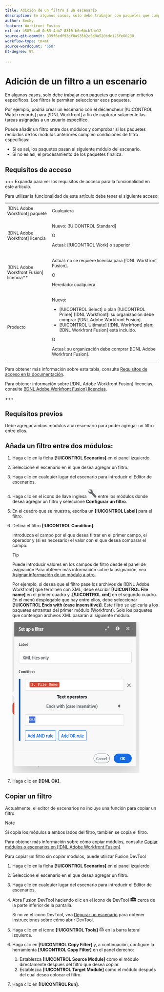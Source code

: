 ```yaml
---
title: Adición de un filtro a un escenario
description: En algunos casos, solo debe trabajar con paquetes que cumplan criterios específicos. Los filtros le permiten seleccionar esos paquetes.
author: Becky
feature: Workfront Fusion
exl-id: b507dca0-0e85-4ab7-8310-b6e6bcb7ae12
source-git-commit: 839f6edf93df8a935b2c5d0a520bdc125fe60288
workflow-type: tm+mt
source-wordcount: '558'
ht-degree: 9%

---
```


# Adición de un filtro a un escenario

En algunos casos, solo debe trabajar con paquetes que cumplan criterios específicos. Los filtros le permiten seleccionar esos paquetes.

Por ejemplo, podría crear un escenario con el déclencheur [!UICONTROL Watch records] para [!DNL Workfront] a fin de capturar solamente las tareas asignadas a un usuario específico.

Puede añadir un filtro entre dos módulos y comprobar si los paquetes recibidos de los módulos anteriores cumplen condiciones de filtro específicas:

* Si es así, los paquetes pasan al siguiente módulo del escenario.
* Si no es así, el procesamiento de los paquetes finaliza.

## Requisitos de acceso

+++ Expanda para ver los requisitos de acceso para la funcionalidad en este artículo.

Para utilizar la funcionalidad de este artículo debe tener el siguiente acceso:

<table style="table-layout:auto">
 <col> 
 <col> 
 <tbody> 
  <tr> 
   <td role="rowheader">[!DNL Adobe Workfront] paquete</td> 
   <td> <p>Cualquiera</p> </td> 
  </tr> 
  <tr data-mc-conditions=""> 
   <td role="rowheader">[!DNL Adobe Workfront] licencia</td> 
   <td> <p>Nuevo: [!UICONTROL Standard]</p><p>O</p><p>Actual: [!UICONTROL Work] o superior</p> </td> 
  </tr> 
  <tr> 
   <td role="rowheader">[!DNL Adobe Workfront Fusion] licencia**</td> 
   <td>
   <p>Actual: no se requiere licencia para [!DNL Workfront Fusion].</p>
   <p>O</p>
   <p>Heredado: cualquiera </p>
   </td> 
  </tr> 
  <tr> 
   <td role="rowheader">Producto</td> 
   <td>
   <p>Nuevo:</p> <ul><li>[!UICONTROL Select] o plan [!UICONTROL Prime] [!DNL Workfront]: su organización debe comprar [!DNL Adobe Workfront Fusion].</li><li>[!UICONTROL Ultimate] [!DNL Workfront] plan: [!DNL Workfront Fusion] está incluido.</li></ul>
   <p>O</p>
   <p>Actual: su organización debe comprar [!DNL Adobe Workfront Fusion].</p>
   </td> 
  </tr>
 </tbody> 
</table>

Para obtener más información sobre esta tabla, consulte [Requisitos de acceso en la documentación](/help/workfront-fusion/references/licenses-and-roles/access-level-requirements-in-documentation.md).

Para obtener información sobre [!DNL Adobe Workfront Fusion] licencias, consulte [[!DNL Adobe Workfront Fusion] licencias](/help/workfront-fusion/set-up-and-manage-workfront-fusion/licensing-operations-overview/license-automation-vs-integration.md).

+++

## Requisitos previos

Debe agregar ambos módulos a un escenario para poder agregar un filtro entre ellos.

## Añada un filtro entre dos módulos:

1. Haga clic en la ficha **[!UICONTROL Scenarios]** en el panel izquierdo.
1. Seleccione el escenario en el que desea agregar un filtro.
1. Haga clic en cualquier lugar del escenario para introducir el Editor de escenarios.
1. Haga clic en el icono de llave inglesa ![Icono de llave inglesa](assets/wrench-icon.png) entre los módulos donde desea agregar un filtro y seleccione **Configurar un filtro**.
1. En el cuadro que se muestra, escriba un **[!UICONTROL Label]** para el filtro.
1. Defina el filtro **[!UICONTROL Condition]**.

   Introduzca el campo por el que desea filtrar en el primer campo, el operador y (si es necesario) el valor con el que desea comparar el campo.

   >[!TIP]
   >
   >Puede introducir valores en los campos de filtro desde el panel de asignación
   >Para obtener más información sobre la asignación, vea [Asignar información de un módulo a otro](/help/workfront-fusion/create-scenarios/map-data/map-data-from-one-to-another.md).

   Por ejemplo, si desea que el filtro pase los archivos de [!DNL Adobe Workfront] que terminen con XML, debe escribir **[!UICONTROL File name]** en el primer cuadro y .**[!UICONTROL xml]** en el segundo cuadro. En el menú desplegable que hay entre ellos, debe seleccionar **[!UICONTROL Ends with (case insensitive)]**. Este filtro se aplicaría a los paquetes entrantes del primer módulo (Workfront). Solo los paquetes que contengan archivos XML pasarán al siguiente módulo.

   ![](assets/set-up-filter-box.png)

1. Haga clic en **[!DNL OK]**.

## Copiar un filtro

Actualmente, el editor de escenarios no incluye una función para copiar un filtro.

>[!NOTE]
>
>Si copia los módulos a ambos lados del filtro, también se copia el filtro.
>
>Para obtener más información sobre cómo copiar módulos, consulte [Copiar módulos o escenarios en [!DNL Adobe Workfront Fusion]](/help/workfront-fusion/create-scenarios/add-modules/copy-modules-or-scenarios.md).

Para copiar un filtro sin copiar módulos, puede utilizar Fusion DevTool

1. Haga clic en la ficha **[!UICONTROL Scenarios]** en el panel izquierdo.
1. Seleccione el escenario en el que desea agregar un filtro.
1. Haga clic en cualquier lugar del escenario para introducir el Editor de escenarios.
1. Abra Fusion DevTool haciendo clic en el icono de DevTool ![DevTool](assets/debugger-icon.png) cerca de la parte inferior de la pantalla.

   Si no ve el icono DevTool, vea [Depurar un escenario](/help/workfront-fusion/manage-scenarios/debug-a-scenario.md) para obtener instrucciones sobre cómo abrir DevTool.

1. Haga clic en el icono **[!UICONTROL Tools]** ![](assets/devtools-tools-icon.png) en la barra lateral izquierda.

1. Haga clic en **[!UICONTROL Copy Filter]** y, a continuación, configure la herramienta **[!UICONTROL Copy Filter]** en el panel derecho:

   1. Establezca **[!UICONTROL Source Module]** como el módulo directamente después del filtro que desea copiar.
   1. Establezca **[!UICONTROL Target Module]** como el módulo después del cual desea colocar el filtro.

1. Haga clic en **[!UICONTROL Run]**.

